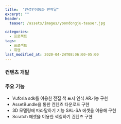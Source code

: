 ```yaml
---
title:  "인성언어동화 반짝달"
excerpt: ""
header:
  teaser: /assets/images/yoondongju-teaser.jpg

categories:
  - 프로젝트
tags:
  - 프로젝트
  - 취업
last_modified_at: 2020-04-24T08:06:00-05:00
---
```


### 컨텐츠 개발
### 주요 기능
* Vuforia sdk를 이용한 전집 책 표지 인식 AR기능 구현
* AssetBundle을 통한 컨텐츠 다운로드 구현
* 3D 모델링에 따라말하기 기능 SAL-SA 에셋을 이용해 구현
* Scratch 에셋을 이용한 색칠하기 컨텐츠 구현
